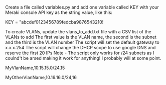 Create a file called variables.py and add one variable called KEY with your Meraki console API key as the string value, like this:

KEY = "abcdef0123456789fedcba9876543210!

To create VLANs, update the vlans_to_add.txt file with a CSV list of the VLANs to add
The first value is the VLAN name, the second is the subnet and the third is the VLAN number
The script will set the default gateway to x.x.x.254
The script will change the DHCP scope to use google DNS and reserve the first 20 IPs
Note - The script only works for /24 subnets as I coulnd't be arsed making it work for anything! I probably will at some point.

MyVlanName,10.15.15.0/24,15

MyOtherVlanName,10.16.16.0/24,16
